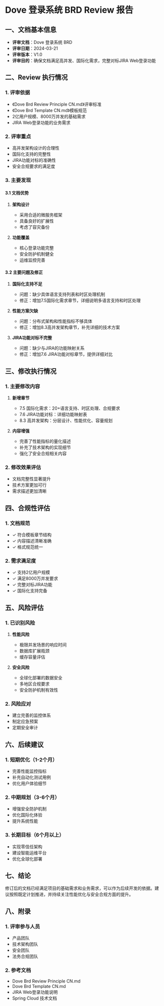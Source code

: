 # Dove 登录系统 BRD Review 报告

## 一、文档基本信息

- **评审文档**：Dove 登录系统 BRD
- **评审日期**：2024-03-21
- **评审版本**：V1.0
- **评审目的**：确保文档满足高并发、国际化需求，完整对标JIRA Web登录功能

## 二、Review 执行情况

### 1. 评审依据
- 《Dove Brd Review Principle CN.md》评审标准
- 《Dove Brd Template CN.md》模板规范
- 2亿用户规模、8000万并发的基础需求
- JIRA Web登录功能的业务需求

### 2. 评审重点
- 高并发架构设计的合理性
- 国际化支持的完整性
- JIRA功能对标的准确性
- 安全合规要求的满足度

### 3. 主要发现

#### 3.1 文档优势
1. **架构设计**
   - 采用合适的微服务框架
   - 具备良好的扩展性
   - 考虑了容灾备份

2. **功能覆盖**
   - 核心登录功能完整
   - 安全防护机制健全
   - 运维监控完善

#### 3.2 主要问题及修正
1. **国际化支持不足**
   - 问题：缺少具体语言支持列表和时区处理机制
   - 修正：增加7.5国际化需求章节，详细说明多语言支持和时区处理

2. **性能方案欠缺**
   - 问题：分布式架构和性能指标不够具体
   - 修正：增加8.3高并发架构章节，补充详细的技术方案

3. **JIRA功能对标不完整**
   - 问题：缺少与JIRA的功能映射关系
   - 修正：增加7.6 JIRA功能对标章节，提供详细对比

## 三、修改执行情况

### 1. 主要修改内容
1. **新增章节**
   - 7.5 国际化需求：20+语言支持、时区处理、合规要求
   - 7.6 JIRA功能对标：详细功能映射表
   - 8.3 高并发架构：分层设计、性能优化、容量规划

2. **内容增强**
   - 完善了性能指标的量化描述
   - 补充了技术架构的实现细节
   - 强化了安全合规相关内容

### 2. 修改效果评估
- 文档完整性显著提升
- 技术方案更加可行
- 需求描述更加清晰

## 四、合规性评估

### 1. 文档规范
- ✓ 符合模板章节结构
- ✓ 内容描述清晰准确
- ✓ 格式规范统一

### 2. 需求满足度
- ✓ 支持2亿用户规模
- ✓ 满足8000万并发要求
- ✓ 完整对标JIRA功能
- ✓ 国际化支持完备

## 五、风险评估

### 1. 已识别风险
1. **性能风险**
   - 极限并发场景的响应时间
   - 数据库扩展瓶颈
   - 缓存容量评估

2. **安全风险**
   - 全球化部署的数据安全
   - 多地区合规要求
   - 安全防护机制有效性

### 2. 风险应对
- 建立完善的监控体系
- 制定应急预案
- 定期安全审计

## 六、后续建议

### 1. 短期优化（1-2个月）
- 完善性能监控指标
- 补充自动化测试用例
- 优化用户体验细节

### 2. 中期规划（3-6个月）
- 增强安全防护机制
- 优化国际化体验
- 提升系统性能

### 3. 长期目标（6个月以上）
- 实现零信任架构
- 建设智能运维平台
- 优化全球化部署

## 七、结论

修订后的文档已经满足项目的基础需求和业务需求，可以作为后续开发的依据。建议按照既定计划推进，并持续关注性能优化与安全合规方面的提升。

## 八、附录

### 1. 评审参与人员
- 产品团队
- 技术架构团队
- 安全团队
- 法务合规团队

### 2. 参考文档
- Dove Brd Review Principle CN.md
- Dove Brd Template CN.md
- JIRA Web登录功能说明
- Spring Cloud 技术文档 